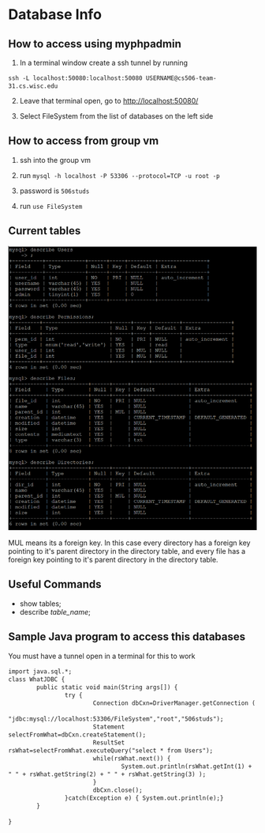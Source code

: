 # Database Info
## How to access using myphpadmin

1. In a terminal window create a ssh tunnel by running 
```
ssh -L localhost:50080:localhost:50080 USERNAME@cs506-team-31.cs.wisc.edu
```
2. Leave that terminal open, go to [http://localhost:50080/](http://localhost:50080/)

3. Select FileSystem from the list of databases on the left side

## How to access from group vm

1. ssh into the group vm

2. run ```mysql -h localhost -P 53306 --protocol=TCP -u root -p```
3. password is ```506studs```
4. run ```use FileSystem```

## Current tables

![tables](tables.png)

MUL means its a foreign key. In this case every directory has a foreign key pointing to it's parent directory in the directory table, and every file has a foreign key pointing to it's parent directory in the directory table.

## Useful Commands

- show tables;
- describe _table_name_;

## Sample Java program to access this databases

You must have a tunnel open in a terminal for this to work

```
import java.sql.*;
class WhatJDBC {
        public static void main(String args[]) {
                try {
                        Connection dbCxn=DriverManager.getConnection (
                                        "jdbc:mysql://localhost:53306/FileSystem","root","506studs");
                        Statement selectFromWhat=dbCxn.createStatement();
                        ResultSet rsWhat=selectFromWhat.executeQuery("select * from Users");
                        while(rsWhat.next()) {
                                System.out.println(rsWhat.getInt(1) + " " + rsWhat.getString(2) + " " + rsWhat.getString(3) );
                        }
                        dbCxn.close();
                }catch(Exception e) { System.out.println(e);}
        }

}
```
